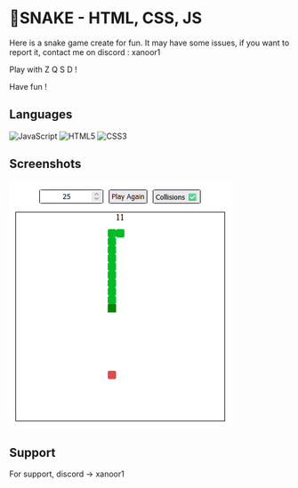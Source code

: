 
# 🐍SNAKE - HTML, CSS, JS

Here is a snake game create for fun.
It may have some issues, if you want to report it, contact me on discord : xanoor1

Play with Z Q S D !

Have fun !
## Languages
![JavaScript](https://img.shields.io/badge/javascript-%23323330.svg?style=for-the-badge&logo=javascript&logoColor=%23F7DF1E)
![HTML5](https://img.shields.io/badge/html5-%23E34F26.svg?style=for-the-badge&logo=html5&logoColor=white)
![CSS3](https://img.shields.io/badge/css3-%231572B6.svg?style=for-the-badge&logo=css3&logoColor=white)

## Screenshots



![App Screenshot](https://github.com/Xanoor/snake/blob/main/screenshot.png)


## Support

For support, discord -> xanoor1

